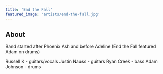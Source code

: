 ```yaml
---
title: 'End the Fall'
featured_image: 'artists/end-the-fall.jpg'
---
```


## About

Band started after Phoenix Ash and before Adeline (End the Fall featured Adam on drums) 

Russell K - guitars/vocals
Justin Nauss - guitars
Ryan Creek - bass
Adam Johnson - drums 
